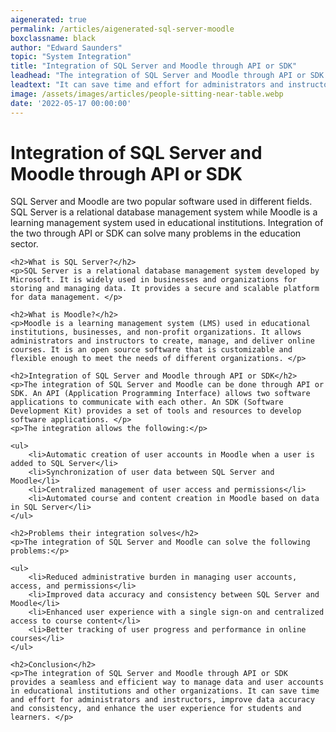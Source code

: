 ```yaml
---
aigenerated: true
permalink: /articles/aigenerated-sql-server-moodle
boxclassname: black
author: "Edward Saunders"
topic: "System Integration"
title: "Integration of SQL Server and Moodle through API or SDK"
leadhead: "The integration of SQL Server and Moodle through API or SDK provides a seamless and efficient way to manage data and user accounts in educational institutions and other organizations"
leadtext: "It can save time and effort for administrators and instructors, improve data accuracy and consistency, and enhance the user experience for students and learners."
image: /assets/images/articles/people-sitting-near-table.webp
date: '2022-05-17 00:00:00'
---
```

<div class="arttext">	<h1>Integration of SQL Server and Moodle through API or SDK</h1>
	<p>SQL Server and Moodle are two popular software used in different fields. SQL Server is a relational database management system while Moodle is a learning management system used in educational institutions. Integration of the two through API or SDK can solve many problems in the education sector. </p>

	<h2>What is SQL Server?</h2>
	<p>SQL Server is a relational database management system developed by Microsoft. It is widely used in businesses and organizations for storing and managing data. It provides a secure and scalable platform for data management. </p>

	<h2>What is Moodle?</h2>
	<p>Moodle is a learning management system (LMS) used in educational institutions, businesses, and non-profit organizations. It allows administrators and instructors to create, manage, and deliver online courses. It is an open source software that is customizable and flexible enough to meet the needs of different organizations. </p>

	<h2>Integration of SQL Server and Moodle through API or SDK</h2>
	<p>The integration of SQL Server and Moodle can be done through API or SDK. An API (Application Programming Interface) allows two software applications to communicate with each other. An SDK (Software Development Kit) provides a set of tools and resources to develop software applications. </p>
	<p>The integration allows the following:</p>
	
	<ul>
		<li>Automatic creation of user accounts in Moodle when a user is added to SQL Server</li>
		<li>Synchronization of user data between SQL Server and Moodle</li>
		<li>Centralized management of user access and permissions</li>
		<li>Automated course and content creation in Moodle based on data in SQL Server</li>
	</ul>

	<h2>Problems their integration solves</h2>
	<p>The integration of SQL Server and Moodle can solve the following problems:</p>
	
	<ul>
		<li>Reduced administrative burden in managing user accounts, access, and permissions</li>
		<li>Improved data accuracy and consistency between SQL Server and Moodle</li>
		<li>Enhanced user experience with a single sign-on and centralized access to course content</li>
		<li>Better tracking of user progress and performance in online courses</li>
	</ul>

	<h2>Conclusion</h2>
	<p>The integration of SQL Server and Moodle through API or SDK provides a seamless and efficient way to manage data and user accounts in educational institutions and other organizations. It can save time and effort for administrators and instructors, improve data accuracy and consistency, and enhance the user experience for students and learners. </p>
</div>